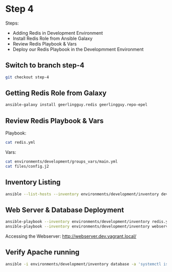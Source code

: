 # Step 4

Steps:

* Adding Redis in Development Environment
* Install Redis Role from Ansible Galaxy
* Review Redis Playbook & Vars
* Deploy our Redis Playbook in the Developmment Environment

## Switch to branch step-4

```bash
git checkout step-4
```

## Getting Redis Role from Galaxy

```bash
ansible-galaxy install geerlingguy.redis geerlingguy.repo-epel
```

## Review Redis Playbook & Vars

Playbook:

```bash
cat redis.yml
```

Vars:

```bash
cat environments/development/groups_vars/main.yml
cat files/config.j2
```

## Inventory Listing

```bash
ansible --list-hosts --inventory environments/development/inventory development
```

## Web Server & Database Deployment

```bash
ansible-playbook --inventory environments/development/inventory redis.yml
ansible-playbook --inventory environments/development/inventory webserver.yml
```

Accessing the Webserver: http://webserver.dev.vagrant.local/

## Verify Apache running

```bash
ansible -i environments/development/inventory database -a 'systemctl is-active redis'
```
